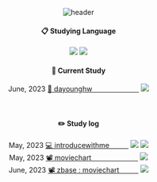 <div align="center"> 

![header](https://capsule-render.vercel.app/api?type=transparent&fontColor=86e371&height=300&section=header&text=verdantjuly&fontSize=70&animation=fadeIn&desc=Becoming_Developer&descAlignY=65)
 
####  :clipboard: Studying Language
  
<img src="https://img.shields.io/badge/JavaScript-F7DF1E?style=for-the-badge&logo=JavaScript&logoColor=white">
<img src="https://img.shields.io/badge/node.js-339933?style=for-the-badge&logo=Node.js&logoColor=white">

  
#### 📌 Current Study


  June, 2023 [🌱 dayounghw ㅤㅤㅤㅤㅤㅤㅤ](https://github.com/verdantjuly/dayounghw)
   <img src="https://i.postimg.cc/fR98fWb2/2023-05-22-11-55-16.png"></p> 
   
</br>
  
#### :pencil2: Study log


   May, 2023 [💻 introducewithmeㅤㅤㅤ](https://github.com/verdantjuly/codingwithme)
    <img src="https://i.postimg.cc/m2MZxMpT/python-logo-only.png"> <img src="https://i.postimg.cc/fR98fWb2/2023-05-22-11-55-16.png">  
   May, 2023 [📽️ moviechart ㅤㅤㅤㅤㅤㅤㅤ](https://github.com/verdantjuly/moviechart)
    <img src="https://i.postimg.cc/fR98fWb2/2023-05-22-11-55-16.png">  
   June, 2023 [📽️ zbase : moviechartㅤㅤㅤ](https://github.com/verdantjuly/zbase)
   <img src="https://i.postimg.cc/fR98fWb2/2023-05-22-11-55-16.png"></p> 
   

</div>












